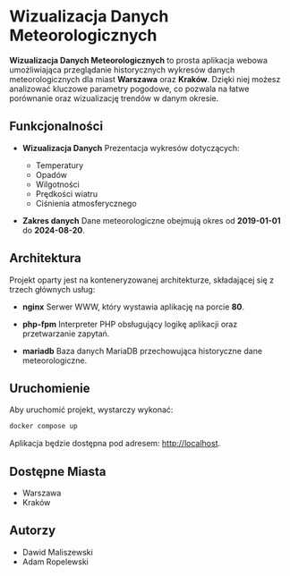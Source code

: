 # Wizualizacja Danych Meteorologicznych

**Wizualizacja Danych Meteorologicznych** to prosta aplikacja webowa umożliwiająca przeglądanie historycznych wykresów danych meteorologicznych dla miast **Warszawa** oraz **Kraków**. Dzięki niej możesz analizować kluczowe parametry pogodowe, co pozwala na łatwe porównanie oraz wizualizację trendów w danym okresie.

## Funkcjonalności

- **Wizualizacja Danych**
  Prezentacja wykresów dotyczących:
  - Temperatury
  - Opadów
  - Wilgotności
  - Prędkości wiatru
  - Ciśnienia atmosferycznego

- **Zakres danych**
  Dane meteorologiczne obejmują okres od **2019-01-01** do **2024-08-20**.

## Architektura

Projekt oparty jest na konteneryzowanej architekturze, składającej się z trzech głównych usług:

- **nginx**
  Serwer WWW, który wystawia aplikację na porcie **80**.

- **php-fpm**
  Interpreter PHP obsługujący logikę aplikacji oraz przetwarzanie zapytań.

- **mariadb**
  Baza danych MariaDB przechowująca historyczne dane meteorologiczne.

## Uruchomienie

Aby uruchomić projekt, wystarczy wykonać:

```bash
docker compose up
```

Aplikacja będzie dostępna pod adresem: [http://localhost](http://localhost).

## Dostępne Miasta

- Warszawa
- Kraków

## Autorzy

- Dawid Maliszewski
- Adam Ropelewski
